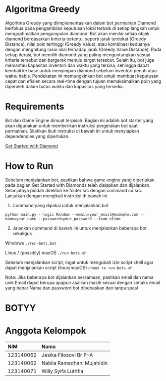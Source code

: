 # Algoritma Greedy 
Algoritma Greedy yang diimplementasikan dalam bot permainan Diamond berfokus pada pengambilan keputusan lokal terbaik di setiap langkah untuk mengoptimalkan pengumpulan diamond. Bot akan menilai setiap objek diamond berdasarkan kriteria tertentu, seperti jarak terdekat (Greedy Distance), nilai poin tertinggi (Greedy Value), atau kombinasi keduanya dengan menghitung rasio nilai terhadap jarak (Greedy Value Distance). Pada setiap iterasi, bot memilih diamond yang paling menguntungkan sesuai kriteria tersebut dan bergerak menuju target tersebut. Selain itu, bot juga memantau kapasitas inventori dan waktu yang tersisa, sehingga dapat kembali ke base untuk menyimpan diamond sebelum inventori penuh atau waktu habis. Pendekatan ini memungkinkan bot untuk membuat keputusan cepat dan efisien secara real-time dengan tujuan memaksimalkan poin yang diperoleh dalam batas waktu dan kapasitas yang tersedia.

# Requirements
Bot dan Game Engine dimuat terpisah. Bagian ini adalah bot starter yang akan digunakan untuk memberikan instruksi pergerakan bot saat permainan. Silahkan ikuti instruksi di bawah ini untuk menyiapkan dependencies yang diperlukan.

[Get Started with Diamond](https://docs.google.com/document/d/1L92Axb89yIkom0b24D350Z1QAr8rujvHof7-kXRAp7c/edit?tab=t.0)

# How to Run 
Sebelum menjalankan bot, pastikan bahwa game engine yang diperlukan pada bagian Get Started with Diamonds telah disiapkan dan dijalankan.
Selanjutnya pindah direktori ke folder src dengan command cd src. Lanjutkan dengan mengikuti instruksi di bawah ini.

1. Command yang dipakai untuk menjalankan bot

```python main.py --logic Random --email=your_email@example.com --name=your_name --password=your_password --team etimo```

2. Jalankan command di bawah ini untuk menjalankan beberapa bot sekaligus

Windows
```./run-bots.bat```

Linux / (possibly) macOS
```./run-bots.sh```

Sebelum menjalankan script, ingat untuk mengubah izin script shell agar dapat menjalankan script (linux/macOS)
```chmod +x run-bots.sh```

Note:
Jika beberapa bot dijalankan bersamaan, pastikan email dan nama unik
Email dapat berupa apapun asalkan masih sesuai dengan sintaks email yang benar
Nama dan password bot dibebaskan dan tanpa spasi

# BOTYY
# Anggota Kelompok
| NIM        | Nama                       |
| :--------  | :--------------------------|
| 123140062  | Jesika Filosovi Br P-A     |
| 123140062  | Nabila Ramadhani Mujahidin |
| 123140071  | Willy Syifa Luthfia        |

